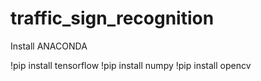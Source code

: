 # traffic_sign_recognition



Install ANACONDA


!pip install tensorflow
!pip install numpy
!pip install opencv

